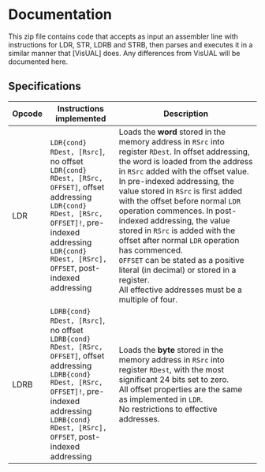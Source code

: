 # Documentation
This zip file contains code that accepts as input an assembler line with instructions for LDR, STR, LDRB and STRB, then parses and executes it in a similar manner that [VisUAL] does. Any differences from VisUAL will be documented here.

## Specifications
<!-- |Syntax                                                         |Description
|---------------------------------------------------------------|--
|`LDR{B}{cond} RDest, [Rsrc]`, no offset                        |
|`LDR{B}{cond} RDest, [RSrc, OFFSET]`, offset addressing        |
|`LDR{B}{cond} RDest, [RSrc, OFFSET]!`, pre-indexed addressing  |
|`LDR{B}{cond} RDest, [RSrc], OFFSET`, post-indexed addressing  | -->

|Opcode     |Instructions implemented                                                                                                                                                                                                                   |Description
|-----------|--------------------------------------------------------------------------------------------------------------------------------------------------------------------------------------------------------------------------------------------------------|----------------------------------|
|LDR        |`LDR{cond} RDest, [Rsrc]`, no offset<br>`LDR{cond} RDest, [RSrc, OFFSET]`, offset addressing<br>`LDR{cond} RDest, [RSrc, OFFSET]!`, pre-indexed addressing<br>`LDR{cond} RDest, [RSrc], OFFSET`, post-indexed addressing       |Loads the **word** stored in the memory address in `RSrc` into register `RDest`. In offset addressing, the word is loaded from the address in `RSrc` added with the offset value. In pre-indexed addressing, the value stored in `RSrc` is first added with the offset before normal `LDR` operation commences. In post-indexed addressing, the value stored in `RSrc` is added with the offset after normal `LDR` operation has commenced.<br>`OFFSET` can be stated as a positive literal (in decimal) or stored in a register.<br>All effective addresses must be a multiple of four.   |
|LDRB       |`LDRB{cond} RDest, [Rsrc]`, no offset<br>`LDRB{cond} RDest, [RSrc, OFFSET]`, offset addressing<br>`LDRB{cond} RDest, [RSrc, OFFSET]!`, pre-indexed addressing<br>`LDRB{cond} RDest, [RSrc], OFFSET`, post-indexed addressing       |Loads the **byte** stored in the memory address in `RSrc` into register `RDest`, with the most significant 24 bits set to zero.<br>All offset properties are the same as implemented in `LDR`.<br>No restrictions to effective addresses.                  |
